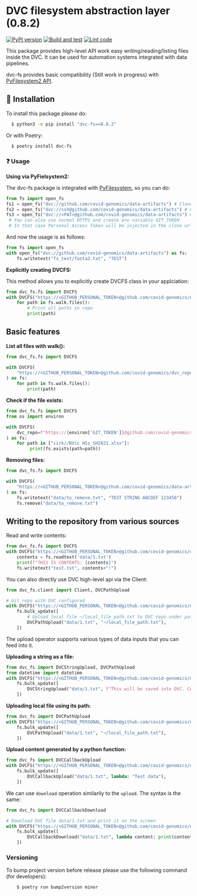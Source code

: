 # DVC filesystem abstraction layer (0.8.2)

[![PyPI version](https://badge.fury.io/py/dvc-fs.svg)](https://badge.fury.io/py/dvc-fs) [![Build and test](https://github.com/covid-genomics/dvc-fs/actions/workflows/build_and_test.yml/badge.svg)](https://github.com/covid-genomics/dvc-fs/actions/workflows/build_and_test.yml) [![Lint code](https://github.com/covid-genomics/dvc-fs/actions/workflows/lint.yml/badge.svg)](https://github.com/covid-genomics/dvc-fs/actions/workflows/lint.yml)

This package provides high-level API work easy writing/reading/listing files inside the DVC.
It can be used for automation systems integrated with data pipelines.

dvc-fs provides basic compatibility (Still work in progress) with [PyFilesystem2 API](https://github.com/PyFilesystem/pyfilesystem2).

## :floppy_disk: Installation

To install this package please do:
```bash
  $ python3 -m pip install "dvc-fs==0.8.2"
```
Or with Poetry:
```bash
  $ poetry install dvc-fs
```

### :question: Usage

**Using via PyFielsystem2:**

The dvc-fs package is integrated with [PyFilesystem](https://github.com/PyFilesystem/pyfilesystem2), so you can do:

```python
from fs import open_fs
fs1 = open_fs("dvc://github.com/covid-genomics/data-artifacts") # Clone by https
fs2 = open_fs("dvc://ssh@github.com/covid-genomics/data-artifacts") # Clone by ssh
fs3 = open_fs("dvc://<PAT>@github.com/covid-genomics/data-artifacts") # Clone by https with personal access token
 # You can also use normal HTTPS and create env variable GIT_TOKEN
 # In that case Personal Access Token will be injected in the clone url
```

And now the usage is as follows:
```python
from fs import open_fs
with open_fs("dvc://github.com/covid-genomics/data-artifacts") as fs:
    fs.writetext("fs_test/fasta2.txt", "TEST")
```

**Explicitly creating DVCFS:**

This method allows you to explicitly create DVCFS class in your applciation:

```python
from dvc_fs.fs import DVCFS
with DVCFS("https://<GITHUB_PERSONAL_TOKEN>@github.com/covid-genomics/dvc_repo.git") as fs:
    for path in fs.walk.files():
        # Print all paths in repo
        print(path)
```

## Basic features

**List all files with walk():**

```python
from dvc_fs.fs import DVCFS

with DVCFS(
    "https://<GITHUB_PERSONAL_TOKEN>@github.com/covid-genomics/dvc_repo.git"
) as fs:
    for path in fs.walk.files():
        print(path)
```

**Check if the file exists:**

```python
from dvc_fs.fs import DVCFS
from os import environ

with DVCFS(
    dvc_repo=f"https://{environ['GIT_TOKEN']}@github.com/covid-genomics/data-artifacts.git"
) as fs:
    for path in ["cirk//BVic HIs_SH2021.xlsx"]:
         print(fs.exists(path=path))
```

**Removing files:**

```python
from dvc_fs.fs import DVCFS

with DVCFS(
    "https://<GITHUB_PERSONAL_TOKEN>@github.com/covid-genomics/data-artifacts.git"
) as fs:
    fs.writetext("data/to_remove.txt", "TEST STRING ABCDEF 123456")
    fs.remove("data/to_remove.txt")
```

## Writing to the repository from various sources

Read and write contents:
```python
from dvc_fs.fs import DVCFS
with DVCFS("https://<GITHUB_PERSONAL_TOKEN>@github.com/covid-genomics/dvc_repo.git") as fs:
    contents = fs.readtext('data/1.txt')
    print(f"THIS IS CONTENTS: {contents}")
    fs.writetext("test.txt", contents+"!")
```

You can also directly use DVC high-level api via the Client:
```python
from dvc_fs.client import Client, DVCPathUpload

# Git repo with DVC configured
with DVCFS("https://<GITHUB_PERSONAL_TOKEN>@github.com/covid-genomics/dvc_repo.git") as fs:
    fs.bulk_update([
        # Upload local file ~/local_file_path.txt to DVC repo under path data/1.txt
        DVCPathUpload("data/1.txt", "~/local_file_path.txt"),
    ])
```

The upload operator supports various types of data inputs that you can feed into it.

**Uploading a string as a file:**
```python
from dvc_fs import DVCStringUpload, DVCPathUpload
from datetime import datetime
with DVCFS("https://<GITHUB_PERSONAL_TOKEN>@github.com/covid-genomics/dvc_repo.git") as fs:
    fs.bulk_update([
        DVCStringUpload("data/1.txt", f"This will be saved into DVC. Current time: {datetime.now()}"),
    ])
```

**Uploading local file using its path:**
```python
from dvc_fs import DVCPathUpload
with DVCFS("https://<GITHUB_PERSONAL_TOKEN>@github.com/covid-genomics/dvc_repo.git") as fs:
    fs.bulk_update([
        DVCPathUpload("data/1.txt", "~/local_file_path.txt"),
    ])
```

**Upload content generated by a python function:**
```python
from dvc_fs import DVCCallbackUpload
with DVCFS("https://<GITHUB_PERSONAL_TOKEN>@github.com/covid-genomics/dvc_repo.git") as fs:
    fs.bulk_update([
        DVCCallbackUpload("data/1.txt", lambda: "Test data"),
    ])
```

We can use `download` operation similarily to the `upload`. The syntax is the same:
```python
from dvc_fs import DVCCallbackDownload

# Download DVC file data/1.txt and print it on the screen
with DVCFS("https://<GITHUB_PERSONAL_TOKEN>@github.com/covid-genomics/dvc_repo.git") as fs:
    fs.bulk_update([
        DVCCallbackDownload("data/1.txt", lambda content: print(content)),
    ])
```

### Versioning

To bump project version before release please use the following command (for developers):
```bash
    $ poetry run bump2version minor
```

